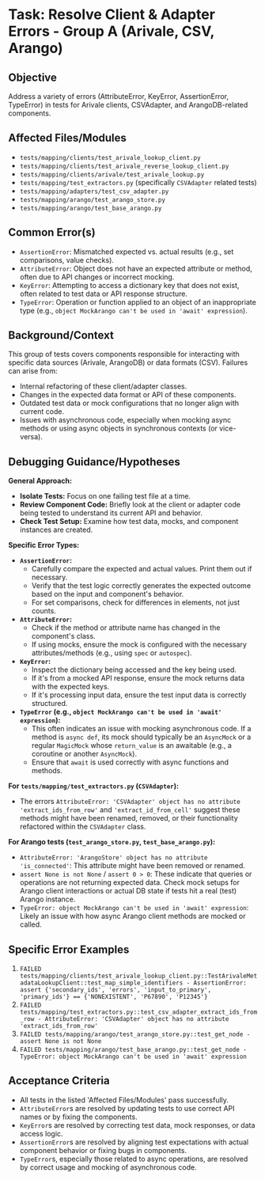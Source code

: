 # Task: Resolve Client & Adapter Errors - Group A (Arivale, CSV, Arango)

## Objective
Address a variety of errors (AttributeError, KeyError, AssertionError, TypeError) in tests for Arivale clients, CSVAdapter, and ArangoDB-related components.

## Affected Files/Modules
- `tests/mapping/clients/test_arivale_lookup_client.py`
- `tests/mapping/clients/test_arivale_reverse_lookup_client.py`
- `tests/mapping/clients/arivale/test_arivale_lookup.py`
- `tests/mapping/test_extractors.py` (specifically `CSVAdapter` related tests)
- `tests/mapping/adapters/test_csv_adapter.py`
- `tests/mapping/arango/test_arango_store.py`
- `tests/mapping/arango/test_base_arango.py`

## Common Error(s)
- `AssertionError`: Mismatched expected vs. actual results (e.g., set comparisons, value checks).
- `AttributeError`: Object does not have an expected attribute or method, often due to API changes or incorrect mocking.
- `KeyError`: Attempting to access a dictionary key that does not exist, often related to test data or API response structure.
- `TypeError`: Operation or function applied to an object of an inappropriate type (e.g., `object MockArango can't be used in 'await' expression`).

## Background/Context
This group of tests covers components responsible for interacting with specific data sources (Arivale, ArangoDB) or data formats (CSV). Failures can arise from:
- Internal refactoring of these client/adapter classes.
- Changes in the expected data format or API of these components.
- Outdated test data or mock configurations that no longer align with current code.
- Issues with asynchronous code, especially when mocking async methods or using async objects in synchronous contexts (or vice-versa).

## Debugging Guidance/Hypotheses

**General Approach:**
- **Isolate Tests:** Focus on one failing test file at a time.
- **Review Component Code:** Briefly look at the client or adapter code being tested to understand its current API and behavior.
- **Check Test Setup:** Examine how test data, mocks, and component instances are created.

**Specific Error Types:**
- **`AssertionError`:**
    - Carefully compare the expected and actual values. Print them out if necessary.
    - Verify that the test logic correctly generates the expected outcome based on the input and component's behavior.
    - For set comparisons, check for differences in elements, not just counts.
- **`AttributeError`:**
    - Check if the method or attribute name has changed in the component's class.
    - If using mocks, ensure the mock is configured with the necessary attributes/methods (e.g., using `spec` or `autospec`).
- **`KeyError`:**
    - Inspect the dictionary being accessed and the key being used.
    - If it's from a mocked API response, ensure the mock returns data with the expected keys.
    - If it's processing input data, ensure the test input data is correctly structured.
- **`TypeError` (e.g., `object MockArango can't be used in 'await' expression`):**
    - This often indicates an issue with mocking asynchronous code. If a method is `async def`, its mock should typically be an `AsyncMock` or a regular `MagicMock` whose `return_value` is an awaitable (e.g., a coroutine or another `AsyncMock`).
    - Ensure that `await` is used correctly with async functions and methods.

**For `tests/mapping/test_extractors.py` (`CSVAdapter`):**
- The errors `AttributeError: 'CSVAdapter' object has no attribute 'extract_ids_from_row'` and `'extract_id_from_cell'` suggest these methods might have been renamed, removed, or their functionality refactored within the `CSVAdapter` class.

**For Arango tests (`test_arango_store.py`, `test_base_arango.py`):**
- `AttributeError: 'ArangoStore' object has no attribute 'is_connected'`: This attribute might have been removed or renamed.
- `assert None is not None` / `assert 0 > 0`: These indicate that queries or operations are not returning expected data. Check mock setups for Arango client interactions or actual DB state if tests hit a real (test) Arango instance.
- `TypeError: object MockArango can't be used in 'await' expression`: Likely an issue with how async Arango client methods are mocked or called.

## Specific Error Examples
1.  `FAILED tests/mapping/clients/test_arivale_lookup_client.py::TestArivaleMetadataLookupClient::test_map_simple_identifiers - AssertionError: assert {'secondary_ids', 'errors', 'input_to_primary', 'primary_ids'} == {'NONEXISTENT', 'P67890', 'P12345'}`
2.  `FAILED tests/mapping/test_extractors.py::test_csv_adapter_extract_ids_from_row - AttributeError: 'CSVAdapter' object has no attribute 'extract_ids_from_row'`
3.  `FAILED tests/mapping/arango/test_arango_store.py::test_get_node - assert None is not None`
4.  `FAILED tests/mapping/arango/test_base_arango.py::test_get_node - TypeError: object MockArango can't be used in 'await' expression`

## Acceptance Criteria
- All tests in the listed 'Affected Files/Modules' pass successfully.
- `AttributeError`s are resolved by updating tests to use correct API names or by fixing the components.
- `KeyError`s are resolved by correcting test data, mock responses, or data access logic.
- `AssertionError`s are resolved by aligning test expectations with actual component behavior or fixing bugs in components.
- `TypeError`s, especially those related to async operations, are resolved by correct usage and mocking of asynchronous code.
